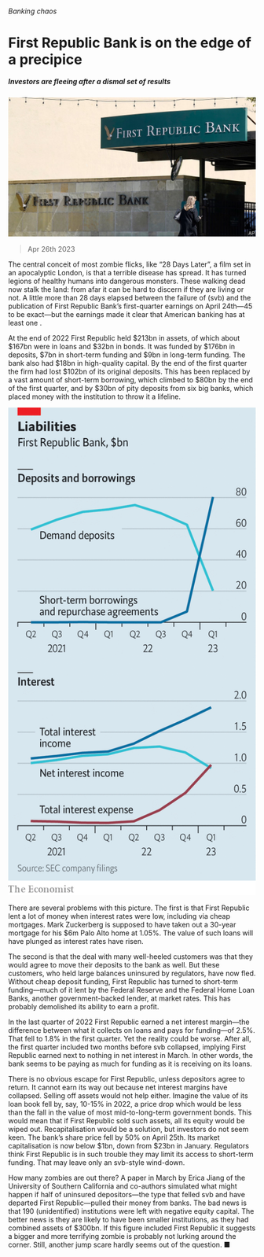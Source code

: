 ###### Banking chaos

# First Republic Bank is on the edge of a precipice 

##### Investors are fleeing after a dismal set of results 

![image](images/20230429_FNP501.jpg) 

> Apr 26th 2023 

The central conceit of most zombie flicks, like “28 Days Later”, a film set in an apocalyptic London, is that a terrible disease has spread. It has turned legions of healthy humans into dangerous monsters. These walking dead now stalk the land: from afar it can be hard to discern if they are living or not. A little more than 28 days elapsed between the failure of  (svb) and the publication of First Republic Bank’s first-quarter earnings on April 24th—45 to be exact—but the earnings made it clear that American banking has at least one .

At the end of 2022 First Republic held $213bn in assets, of which about $167bn were in loans and $32bn in bonds. It was funded by $176bn in deposits, $7bn in short-term funding and $9bn in long-term funding. The bank also had $18bn in high-quality capital. By the end of the first quarter the firm had lost $102bn of its original deposits. This has been replaced by a vast amount of short-term borrowing, which climbed to $80bn by the end of the first quarter, and by $30bn of pity deposits from six big banks, which placed money with the institution to throw it a lifeline. 

![image](images/20230429_FNC879.png) 


There are several problems with this picture. The first is that First Republic lent a lot of money when interest rates were low, including via cheap mortgages. Mark Zuckerberg is supposed to have taken out a 30-year mortgage for his $6m Palo Alto home at 1.05%. The value of such loans will have plunged as interest rates have risen. 

The second is that the deal with many well-heeled customers was that they would agree to move their deposits to the bank as well. But these customers, who held large balances uninsured by regulators, have now fled. Without cheap deposit funding, First Republic has turned to short-term funding—much of it lent by the Federal Reserve and the Federal Home Loan Banks, another government-backed lender, at market rates. This has probably demolished its ability to earn a profit. 

In the last quarter of 2022 First Republic earned a net interest margin—the difference between what it collects on loans and pays for funding—of 2.5%. That fell to 1.8% in the first quarter. Yet the reality could be worse. After all, the first quarter included two months before svb collapsed, implying First Republic earned next to nothing in net interest in March. In other words, the bank seems to be paying as much for funding as it is receiving on its loans.

There is no obvious escape for First Republic, unless depositors agree to return. It cannot earn its way out because net interest margins have collapsed. Selling off assets would not help either. Imagine the value of its loan book fell by, say, 10-15% in 2022, a price drop which would be less than the fall in the value of most mid-to-long-term government bonds. This would mean that if First Republic sold such assets, all its equity would be wiped out. Recapitalisation would be a solution, but investors do not seem keen. The bank’s share price fell by 50% on April 25th. Its market capitalisation is now below $1bn, down from $23bn in January. Regulators think First Republic is in such trouble they may limit its access to short-term funding. That may leave only an svb-style wind-down. 

How many zombies are out there? A paper in March by Erica Jiang of the University of Southern California and co-authors simulated what might happen if half of uninsured depositors—the type that felled svb and have departed First Republic—pulled their money from banks. The bad news is that 190 (unidentified) institutions were left with negative equity capital. The better news is they are likely to have been smaller institutions, as they had combined assets of $300bn. If this figure included First Republic it suggests a bigger and more terrifying zombie is probably not lurking around the corner. Still, another jump scare hardly seems out of the question. ■



